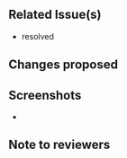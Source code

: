 <!-- If your PR fixes an open issue, use `Closes #999` to link your PR with the issue. #999 stands for the issue number you are fixing -->

## Related Issue(s)

- resolved 

## Changes proposed

<!-- List all the proposed changes in your PR -->

<!-- Mark all the applicable boxes. To mark the box as done follow the following conventions -->

<!--

[x] - Correct; marked as done

[X] - Correct; marked as done

[ ] - Not correct; marked as **not** done

-->


## Screenshots

-

## Note to reviewers

<!-- Add notes to reviewers if applicable -->
